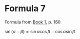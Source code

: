 # Formula 7

Formula from [Book 1](../../Buch1.md), p. 160

$\sin{(\alpha - \beta)} = \sin{\alpha}\cos{\beta} - \cos{\alpha}\sin{\beta}$
